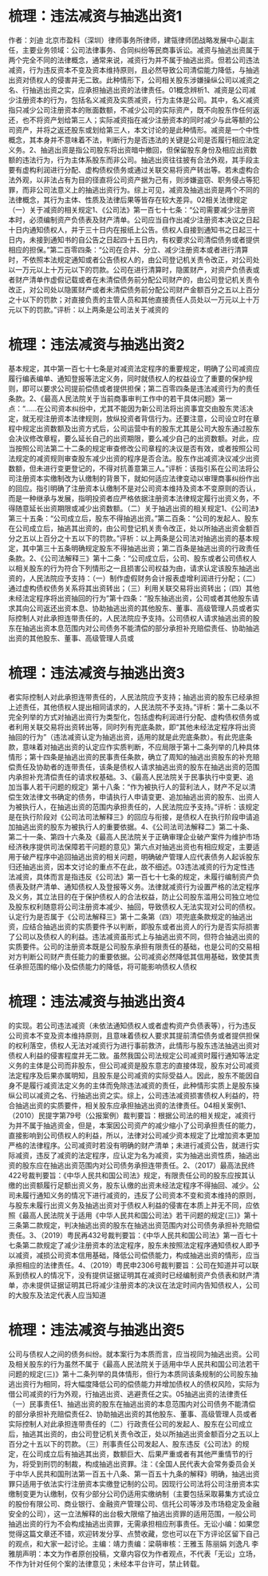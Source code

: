 # 梳理：违法减资与抽逃出资1

作者：刘迪 北京市盈科（深圳）律师事务所律师，建瓴律师团战略发展中心副主任，主要业务领域：公司法律事务、合同纠纷等民商事诉讼。减资与抽逃出资属于两个完全不同的法律概念，通常来说，减资行为并不属于抽逃出资。但若公司违法减资，行为违反资本不变及资本维持原则，且必然导致公司清偿能力降低，与抽逃出资对债权人的侵害并无二致。此种情形下，公司相关股东涉嫌操纵公司以减资之名、行抽逃出资之实，应承担抽逃出资的法律责任。01概念辨析1、减资是公司减少注册资本的行为，包括名义减资及实质减资，行为主体是公司。其中，名义减资指只减少公司注册资本的账面数额，不减少公司的实际资产，既不向股东作任何返还，也不将资产划给第三人；实际减资指在减少注册资本的同时减少与此等额的公司资产，并将之返还股东或划给第三人，本文讨论的是此种情形。减资是一个中性概念，其本身并不意味着不法，判断行为是否违法的关键是公司是否履行相应法定义务。2、抽逃出资是指公司股东将出资暗中撤回，但保留股东身份及相应出资数额的违法行为，行为主体系股东而非公司。抽逃出资往往披有合法外观，其手段主要有虚构利润进行分配、虚构债权债务或通过关联交易将资产转出等。若未虚构合法外观，以非法占有为目的径直将公司资产据为己有，则涉嫌盗窃、职务侵占等犯罪，而非公司法意义上的抽逃出资行为。综上可见，减资及抽逃出资是两个不同的法律概念，其行为主体、性质及法律后果等皆存在较大差异。02相关法律规定   （一）关于减资的相关规定1、《公司法》第一百七十七条：“公司需要减少注册资本时，必须编制资产负债表及财产清单。公司应当自作出减少注册资本决议之日起十日内通知债权人，并于三十日内在报纸上公告。债权人自接到通知书之日起三十日内，未接到通知书的自公告之日起四十五日内，有权要求公司清偿债务或者提供相应的担保。”第二百零四条：“公司在合并、分立、减少注册资本或者进行清算时，不依照本法规定通知或者公告债权人的，由公司登记机关责令改正，对公司处以一万元以上十万元以下的罚款。公司在进行清算时，隐匿财产，对资产负债表或者财产清单作虚假记载或者在未清偿债务前分配公司财产的，由公司登记机关责令改正，对公司处以隐匿财产或者未清偿债务前分配公司财产金额百分之五以上百分之十以下的罚款；对直接负责的主管人员和其他直接责任人员处以一万元以上十万元以下的罚款。”评析：以上两条是公司法关于减资的

# 梳理：违法减资与抽逃出资2

基本规定，其中第一百七十七条是对减资法定程序的重要规定，明确了公司减资应履行编表编单、通知登报等法定义务，同时就债权人的权益设立了重要的保护规则，即可以要求公司提前偿债或者提供担保；第二百零四条是违法减资行为的责任条款。2、《最高人民法院关于当前商事审判工作中的若干具体问题》第一点：“......在公司资本纠纷中，尤其不能因为新公司法将出资事宜交由股东灵活决定，就无视注册资本法律规则，放纵投资者背信行为。还要注意，公司设立时在章程中规定出资数额及出资方式后，公司运营中有的股东尤其是公司大股东通过股东会决议修改章程，要么延长自己的出资期限，要么减少自己的出资数额。对此，应当按照公司法第二十二条的规定审查修改公司章程的决议是否有效，或者按照公司法规定的减资规则审查股东减少出资的程序是否合法。股东作出减资决议减少出资数额，但未进行变更登记的，不得对抗善意第三人。”评析：该指引系在公司法将公司注册资本实缴制改为认缴制的背景下，就如何适应法律变动以审理商事纠纷作出的回应。指引明确了注册资本认缴制不是对公司资本维持及资本不变原则的否认，而是一种继承与发展，指明投资者应严格依据注册资本法律规定履行出资义务，不得随意延长出资期限或减少出资数额。（二）关于抽逃出资的相关规定1、《公司法》第三十五条：“公司成立后，股东不得抽逃出资。”第二百条：“公司的发起人、股东在公司成立后，抽逃其出资的，由公司登记机关责令改正，处以所抽逃出资金额百分之五以上百分之十五以下的罚款。”评析：以上两条是公司法对抽逃出资的基本规定，其中第三十五条明确规定股东不得抽逃出资；第二百条是抽逃出资的行政责任条款。2、《公司法解释三》第十二条：“公司成立后，公司、股东或者公司债权人以相关股东的行为符合下列情形之一且损害公司权益为由，请求认定该股东抽逃出资的，人民法院应予支持：（一）制作虚假财务会计报表虚增利润进行分配；（二）通过虚构债权债务关系将其出资转出；（三）利用关联交易将出资转出；（四）其他未经法定程序将出资抽回的行为”第十四条：“股东抽逃出资，公司或者其他股东请求其向公司返还出资本息、协助抽逃出资的其他股东、董事、高级管理人员或者实际控制人对此承担连带责任的，人民法院应予支持。公司债权人请求抽逃出资的股东在抽逃出资本息范围内对公司债务不能清偿的部分承担补充赔偿责任、协助抽逃出资的其他股东、董事、高级管理人员或

# 梳理：违法减资与抽逃出资3

者实际控制人对此承担连带责任的，人民法院应予支持；抽逃出资的股东已经承担上述责任，其他债权人提出相同请求的，人民法院不予支持。”评析：第十二条以不完全列举的方式对抽逃出资行为类型化，包括虚构利润进行分配、虚构债权债务或者利用关联交易将出资转出等，同时列有兜底条款，即“其他未经法定程序将出资抽回的行为”（违法减资认定为抽逃出资，适用的就是此兜底条款）。有此兜底条款，意味着对抽逃出资的认定应作实质判断，不应局限于第十二条列举的几种具体情形；第十四条是抽逃出资的民事责任条款，确立了周知的抽逃出资股东的补充赔偿责任及协助者的连带责任，该条是债权人请求抽逃出资的股东在抽逃出资的范围内承担补充清偿责任的请求权基础。3、《最高人民法院关于民事执行中变更、追加当事人若干问题的规定》第十八条：“作为被执行人的营利法人，财产不足以清偿生效法律文书确定的债务，申请执行人申请变更、追加抽逃出资的股东、出资人为被执行人，在抽逃出资的范围内承担责任的，人民法院应予支持。”评析：该规定是在执行阶段对《公司法司法解释三》的回应与衔接，是债权人在执行阶段申请追加抽逃出资的股东为被执行人的重要依据。4、《公司法司法解释二》第二十条、第二十一条、第四十六条及《最高人民法院关于正确审理企业破产案件为维护市场经济秩序提供司法保障若干问题的意见》第六点对抽逃出资也有相应规定，主要适用于破产程序中追回抽逃出资的相关问题，明确破产管理人应代表债务人起诉股东归还抽逃出资，因本文讨论的重点不在此，故不细述。03违法减资的行为定性违法减资，具体而言是指违反《公司法》第一百七十七条的规定，未履行编制资产负债表及财产清单、通知债权人及登报等义务。法律就减资行为设置严格的法定程序及义务，其立法目的在于保护债权人的合法权益，防止公司股东滥用公司独立地位及股东权利随意将公司注册资本减少、抽回，导致债权人无法实现对公司的债权。认定行为是否属于《公司法解释三》第十二条第（四）项兜底条款规定的抽逃出资，应结合抽逃出资的实质要件予以判断，即股东或者出资人的行为是否实际损害了公司以及债权人的利益。违法减资虽形式上与抽逃出资不同，但符合抽逃出资的实质要件。公司的注册资本既是公司股东承担有限责任的基础，也是公司的交易相对方判断公司财产责任能力的重要依据。公司减资必然降低其信用基础，致使其责任承担范围的缩小及偿债能力的降低，将可能影响债权人债权

# 梳理：违法减资与抽逃出资4

的实现。若公司违法减资（未依法通知债权人或者虚构资产负债表等），行为违反公司资本不变及资本维持原则，且意味着债权人要求其提前清偿债务或者提供担保的权利落空，债权人无法对减资行为进行事前救济，此情形与股东违法抽逃出资对债权人利益的侵害程度并无二致。虽然我国公司法规定公司减资时履行通知等法定义务的主体是公司而非股东，但公司减资是股东意志的直接体现，股东对公司减资法定程序及后果亦属明知，且股东是公司减资的实际受益人。因此，股东不能因自身不是履行减资法定义务的主体而免除违法减资的责任，此种情形实质上是股东操纵公司以减资之名、行抽逃出资之实。综上，公司违法减资损害债权人利益的，符合抽逃出资的实质要件，相关股东应承担抽逃出资的法律责任。04相关案例1、（2010）民提字第79号（公报案例）裁判要旨：根据公司法的相关规定，减资行为并不属于抽逃资金，但是，本案因公司资产的减少缩小了公司承担责任的能力，直接影响到公司债权人的利益，所以，法律对公司减少资本规定了比增加资本更加严格的法律程序。公司减资时若没有明确的财产清单；未进行减资公告，就进行实际减资，违反了减资的法定程序，应认定为名为减资，实为抽逃出资性质，抽逃出资的股东应在抽逃出资范围内对公司债务承担连带责任。2、（2017）最高法民终422号裁判要旨：《中华人民共和国公司法》规定，有限责任公司的股东应按其认缴的出资额履行足额出资义务，股东认缴的出资未经法定程序不得抽回、减少。公司未履行通知义务的情况下进行减资的，违反了公司资本不变和资本维持的原则，与股东未履行出资义务及抽逃出资对于债权人利益的侵害在本质上并无不同，应依照《最高人民法院关于适用《中华人民共和国公司法》若干问题的规定(三)》第十三条第二款规定，判决抽逃出资的股东在抽逃出资范围内对公司债务承担补充赔偿责任。3、（2019）粤民再432号裁判要旨：《中华人民共和国公司法》第一百七十七条第二款规定了减少注册资本的法定程序，股东未按照法定程序通知债权人即予以减资，减损公司资本信用基础，降低公司偿债能力，构成抽逃出资的情形，应当承担相应的法律责任。4、（2019）粤民申2306号裁判要旨：公司在知道并可以联系到债权人的情况下，没有提供证据证明其在减资时已经编制资产负债表和财产清单，亦未提供证据证明其已将减少注册资本的决议在法定时间内告知债权人，公司的大股东及法定代表人应当知道

# 梳理：违法减资与抽逃出资5

公司与债权人之间的债务纠纷。就本案行为本质而言，应当视同为抽逃出资。公司及相关股东的行为虽然不属于《最高人民法院关于适用中华人民共和国公司法若干问题的规定(三)》第十二条列举的具体情形，但行为本质同该条规制的公司股东抽逃出资行为相同，将大幅度降低公司的偿债能力并增加债权人的债权风险，实际为借公司减资的行为外观，行抽逃出资、逃避责任之实。05抽逃出资的法律责任（一）民事责任1、抽逃出资的股东在抽逃出资的本息范围内对公司债务不能清偿的部分承担补充赔偿责任2、协助抽逃出资的其他股东、董事、高级管理人员或者实际控制人对此承担连带责任的（二）行政责任公司的发起人、股东在公司成立后，抽逃其出资的，由公司登记机关责令改正，处以所抽逃出资金额百分之五以上百分之十五以下的罚款。（三）刑事责任公司发起人、股东违反《公司法》的规定，在公司成立后有抽逃其出资，数额巨大、后果严重或者有其他严重情节的行为，将受到刑罚的制裁，构成抽逃出资罪。注：《全国人民代表大会常务委员会关于中华人民共和国刑法第一百五十八条、第一百五十九条的解释》明确，抽逃出资罪只适用于依法实行注册资本实缴登记制的公司。因现行公司法将公司注册资本实缴制变更为认缴制，仅有少部分公司仍适用实缴纳制（主要包括采取募集方式设立的股份有限公司、商业银行、金融资产管理公司、信托公司等涉及市场稳定及金融安全的公司），这一立法解释的出台极大限缩了抽逃出资罪的适用范围，一般公司抽逃出资的行为不会构成抽逃出资罪，无需承担相应刑事责任。无讼小编：如果您觉得这篇文章还不错，欢迎转发分享、点赞收藏，您也可以在下方评论区留下自己的观点，和大家一起讨论。主编：靖力责编：梁萌审核：王雅玉 陈丽娟 刘逸凡 李雅朋声明：本文为作者原创投稿，文章内容仅为作者观点，不代表「无讼」立场，不作为针对任何个案的法律意见；未经本平台许可，禁止转载。

